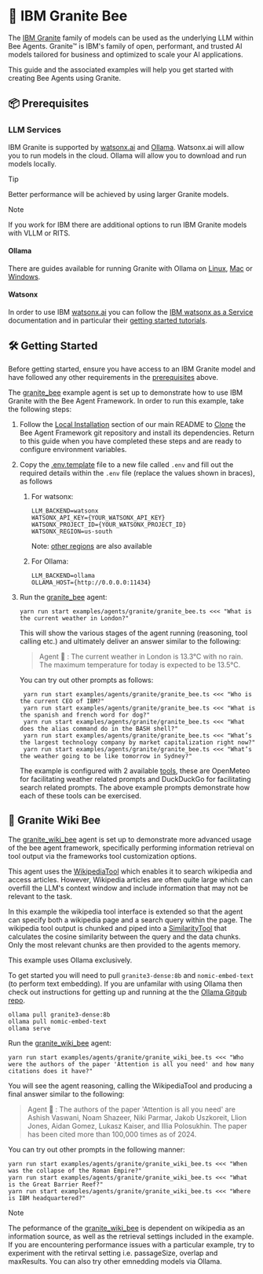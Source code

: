 # 🐝 IBM Granite Bee

The [IBM Granite](https://www.ibm.com/granite) family of models can be used as the underlying LLM within Bee Agents. Granite™ is IBM's family of open, performant, and trusted AI models tailored for business and optimized to scale your AI applications.

This guide and the associated examples will help you get started with creating Bee Agents using Granite.

## 📦 Prerequisites

### LLM Services

IBM Granite is supported by [watsonx.ai](https://www.ibm.com/products/watsonx-ai) and [Ollama](https://ollama.com/). Watsonx.ai will allow you to run models in the cloud. Ollama will allow you to download and run models locally.

> [!TIP]
> Better performance will be achieved by using larger Granite models.

> [!NOTE]
> If you work for IBM there are additional options to run IBM Granite models with VLLM or RITS.

#### Ollama

There are guides available for running Granite with Ollama on [Linux](https://www.ibm.com/granite/docs/run/granite-on-linux/granite/), [Mac](https://www.ibm.com/granite/docs/run/granite-on-mac/granite/) or [Windows](https://www.ibm.com/granite/docs/run/granite-on-windows/granite/).

#### Watsonx

In order to use IBM [watsonx.ai](https://www.ibm.com/products/watsonx-ai) you can follow the [IBM watsonx as a Service](https://www.ibm.com/docs/en/watsonx/saas) documentation and in particular their [getting started tutorials](https://www.ibm.com/docs/en/watsonx/saas?topic=getting-started-tutorials).

## 🛠️ Getting Started

Before getting started, ensure you have access to an IBM Granite model and have followed any other requirements in the [prerequisites](#prerequisites) above.

The [granite_bee](/examples/agents/granite/granite_bee.ts) example agent is set up to demonstrate how to use IBM Granite with the Bee Agent Framework. In order to run this example, take the following steps:

1. Follow the [Local Installation](https://github.com/i-am-bee/bee-agent-framework?tab=readme-ov-file#local-installation) section of our main README to [Clone](https://docs.github.com/en/repositories/creating-and-managing-repositories/cloning-a-repository) the Bee Agent Framework git repository and install its dependencies. Return to this guide when you have completed these steps and are ready to configure environment variables.

1. Copy the [.env.template](/.env.template) file to a new file called `.env` and fill out the required details within the `.env` file (replace the values shown in braces), as follows

   1. For watsonx:

      ```.env
      LLM_BACKEND=watsonx
      WATSONX_API_KEY={YOUR_WATSONX_API_KEY}
      WATSONX_PROJECT_ID={YOUR_WATSONX_PROJECT_ID}
      WATSONX_REGION=us-south
      ```

      Note: [other regions](https://www.ibm.com/docs/en/watsonx/saas?topic=integrations-regional-availability-cloud) are also available

   1. For Ollama:

      ```.env
      LLM_BACKEND=ollama
      OLLAMA_HOST={http://0.0.0.0:11434}
      ```

1. Run the [granite_bee](/examples/agents/granite/granite_bee.ts) agent:

   ```shell
   yarn run start examples/agents/granite/granite_bee.ts <<< "What is the current weather in London?"
   ```

   This will show the various stages of the agent running (reasoning, tool calling etc.) and ultimately deliver an answer similar to the following:

   > Agent 🤖 : The current weather in London is 13.3°C with no rain. The maximum temperature for today is expected to be 13.5°C.

   You can try out other prompts as follows:

   ```shell
    yarn run start examples/agents/granite/granite_bee.ts <<< "Who is the current CEO of IBM?"
    yarn run start examples/agents/granite/granite_bee.ts <<< "What is the spanish and french word for dog?"
    yarn run start examples/agents/granite/granite_bee.ts <<< "What does the alias command do in the BASH shell?"
    yarn run start examples/agents/granite/granite_bee.ts <<< "What’s the largest technology company by market capitalization right now?"
    yarn run start examples/agents/granite/granite_bee.ts <<< "What’s the weather going to be like tomorrow in Sydney?"
   ```

   The example is configured with 2 available [tools](/docs/tools.md), these are OpenMeteo for facilitating weather related prompts and DuckDuckGo for facilitating search related prompts. The above example prompts demonstrate how each of these tools can be exercised.

## 🤖 Granite Wiki Bee

The [granite_wiki_bee](/examples/agents/granite/granite_wiki_bee.ts) agent is set up to demonstrate more advanced usage of the bee agent framework, specifically performing information retrieval on tool output via the frameworks tool customization options.

This agent uses the [WikipediaTool](/src/tools/search/wikipedia.ts) which enables it to search wikipedia and access articles. However, Wikipedia articles are often quite large which can overfill the LLM's context window and include information that may not be relevant to the task.

In this example the wikipedia tool interface is extended so that the agent can specify both a wikipedia page and a search query within the page. The wikipedia tool output is chunked and piped into a [SimilarityTool](/src/tools/similarity.ts) that calculates the cosine similarity between the query and the data chunks. Only the most relevant chunks are then provided to the agents memory.

This example uses Ollama exclusively.

To get started you will need to pull `granite3-dense:8b` and `nomic-embed-text` (to perform text embedding). If you are unfamilar with using Ollama then check out instructions for getting up and running at the the [Ollama Gitgub repo](https://github.com/ollama/ollama).

```shell
ollama pull granite3-dense:8b
ollama pull nomic-embed-text
ollama serve
```

Run the [granite_wiki_bee](/examples/agents/granite/granite_wiki_bee.ts) agent:

```shell
yarn run start examples/agents/granite/granite_wiki_bee.ts <<< "Who were the authors of the paper 'Attention is all you need' and how many citations does it have?"
```

You will see the agent reasoning, calling the WikipediaTool and producing a final answer similar to the following:

> Agent 🤖 : The authors of the paper 'Attention is all you need' are Ashish Vaswani, Noam Shazeer, Niki Parmar, Jakob Uszkoreit, Llion Jones, Aidan Gomez, Lukasz Kaiser, and Illia Polosukhin. The paper has been cited more than 100,000 times as of 2024.

You can try out other prompts in the following manner:

```shell
yarn run start examples/agents/granite/granite_wiki_bee.ts <<< "When was the collapse of the Roman Empire?"
yarn run start examples/agents/granite/granite_wiki_bee.ts <<< "What is the Great Barrier Reef?"
yarn run start examples/agents/granite/granite_wiki_bee.ts <<< "Where is IBM headquartered?"
```

> [!NOTE]
> The peformance of the [granite_wiki_bee](/examples/agents/granite/granite_wiki_bee.ts) is dependent on wikipedia as an information source, as well as the retrieval settings included in the example. If you are encountering performance issues with a particular example, try to experiment with the retirval setting i.e. passageSize, overlap and maxResults. You can also try other emnedding models via Ollama.

